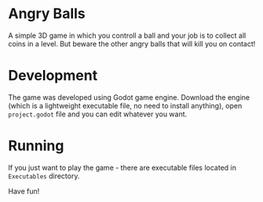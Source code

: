 # Angry Balls

A simple 3D game in which you controll a ball and your job is to collect all coins in a level. But beware the other
angry balls that will kill you on contact!

# Development

The game was developed using Godot game engine. Download the engine (which is a lightweight executable file, no need to
install anything), open `project.godot` file and you can edit whatever you want.

# Running

If you just want to play the game - there are executable files located in `Executables` directory.

Have fun!
